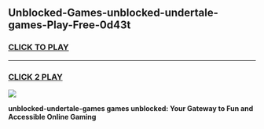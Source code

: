 
## Unblocked-Games-unblocked-undertale-games-Play-Free-0d43t
<h3>
<a href="https://premium76.site?title=unblocked-undertale-games&ref=09A">CLICK TO PLAY</a></h3>
<hr>

<h3>
<a href="https://premium76.site?title=unblocked-undertale-games&ref=09A">CLICK 2 PLAY</a>
  
</h3>

<a href="https://premium76.site?title=unblocked-undertale-games&ref=09A"><img src="https://clearcache.store/games.png"></a>


**unblocked-undertale-games games unblocked: Your Gateway to Fun and Accessible Online Gaming**

